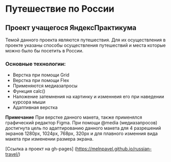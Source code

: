 # Путешествие по России
## Проект учащегося ЯндексПрактикума

Темой данного проекта являются путешествия. Для их осуществления в проекте указаны способы осуществления путешествий и места которые можно было бы посетить в России.

### Основные технологии:
* Верстка при помощи Grid
* Верстка при помощи Flex
* Применяются медиазапросы
* Функция calc()
* Наложение затемнения на картинку и изменнеия его при наведении курсора мыши
* Адаптивная верстка


**Примечание**
При верстке данного макета, также применялся графический редактор Figma.
При помощи @media (медиазапросов) достигнута цель по адаптированию данного макета для 4 разрешений экранов
1280px, 1024px, 768px, 320px и для плавного изменния вида макета при изменении размера экрана.

[Ссылка а проект на gh-pages] (https://melnpavel.github.io/russian-travel/)



